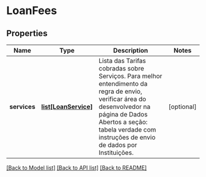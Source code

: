 # LoanFees

## Properties
Name | Type | Description | Notes
------------ | ------------- | ------------- | -------------
**services** | [**list[LoanService]**](LoanService.md) | Lista das Tarifas cobradas sobre Serviços.  Para melhor entendimento da regra de envio, verificar área do desenvolvedor na página de Dados Abertos a seção: tabela verdade com instruções de envio de dados por Instituições.  | [optional] 

[[Back to Model list]](../README.md#documentation-for-models) [[Back to API list]](../README.md#documentation-for-api-endpoints) [[Back to README]](../README.md)

